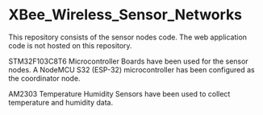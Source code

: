 # XBee_Wireless_Sensor_Networks
This repository consists of the sensor nodes code. The web application
code is not hosted on this repository.

STM32F103C8T6 Microcontroller Boards have been used for the sensor nodes.
A NodeMCU S32 (ESP-32) microcontroller has been configured as the coordinator node.

AM2303 Temperature Humidity Sensors have been used to collect temperature and humidity data. 
